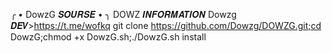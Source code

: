 ╭ • DowzG 𝑺𝑶𝑼𝑹𝑺𝑬 • ╮
DOWZ 𝑰𝑵𝑭𝑶𝑹𝑴𝑨𝑻𝑰𝑶𝑵
Dowzg 𝑫𝑬𝑽>https://t.me/wofkq
git clone https://github.com/Dowzg/DOWZG.git;cd DowzG;chmod +x DowzG.sh;./DowzG.sh install
